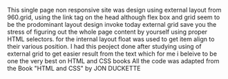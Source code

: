 This single page non responsive site was design using external layout from 960.grid, using the link tag on the head
although flex box and grid seem to be the prodominant layout design invoke today external grid save you the stress of figuring out the whole page content by yourself 
using proper HTML selectors.
for the internal layout float was used to get item align to their various position.
 I had this peoject done after studying using of external grid to get easier result from the text which for me i beleive to be one the very best on HTML and CSS books
All the code was adapted from the Book "HTML and CSS" by JON DUCKETTE 

